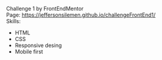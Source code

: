 Challenge 1 by FrontEndMentor <br>
Page: https://jeffersonsilemen.github.io/challengeFrontEnd1/ <br>
Skills: <br>
- HTML <br>
- CSS <br>
- Responsive desing <br>
- Mobile first <br>
